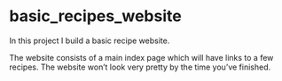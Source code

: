 # basic_recipes_website

In this project I build a basic recipe website.

The website consists of a main index page which will have links to a few recipes. The website won’t look very pretty by the time you’ve finished.
